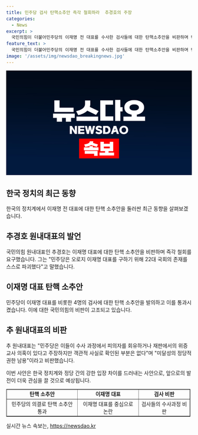```yaml
---
title: 민주당 검사 탄핵소추안 즉각 철회하라  추경호의 주장
categories:
  - News
excerpt: >
  국민의힘이 더불어민주당의 이재명 전 대표를 수사한 검사들에 대한 탄핵소추안을 비판하며 탄핵 중독이라고 주장했습니다. 추 원내대표는 민주당의 이재명을 수사한 이유 하나로 검사 4명을 국회 법사위로 조사하겠다는 것을 비판하며, 이로 인해 검사들이 직무가 정지되고 헌법재판소의 결정이 내려질 때까지 아무 일도 할 수 없게 된다고 강조했습니다. 이에 대해 민주당은 지난 2년 동안 13번이나 탄핵소추안을 발의한 탄핵 중독 정당이라는 비판을 받고 있습니다.
feature_text: >
  국민의힘이 더불어민주당의 이재명 전 대표를 수사한 검사들에 대한 탄핵소추안을 비판하며 탄핵 중독이라고 주장했습니다. 추 원내대표는 민주당의 이재명을 수사한 이유 하나로 검사 4명을 국회 법사위로 조사하겠다는 것을 비판하며, 이로 인해 검사들이 직무가 정지되고 헌법재판소의 결정이 내려질 때까지 아무 일도 할 수 없게 된다고 강조했습니다. 이에 대해 민주당은 지난 2년 동안 13번이나 탄핵소추안을 발의한 탄핵 중독 정당이라는 비판을 받고 있습니다.
image: '/assets/img/newsdao_breakingnews.jpg'
---
```


<p><img src="/assets/img/newsdao_breakingnews.jpg" alt="bookingtag 속보" /></p>

<h2 data-ke-size="size26">한국 정치의 최근 동향</h2>

<p data-ke-size="size16">한국의 정치계에서 이재명 전 대표에 대한 탄핵 소추안을 둘러싼 최근 동향을 살펴보겠습니다.</p>

<h2 data-ke-size="size24">추경호 원내대표의 발언</h2>

<p data-ke-size="size16">국민의힘 원내대표인 추경호는 이재명 대표에 대한 탄핵 소추안을 비판하며 즉각 철회를 요구했습니다. 그는 "민주당은 오로지 이재명 대표를 구하기 위해 22대 국회의 존재를 스스로 파괴했다"고 말했습니다.</p>

<h2 data-ke-size="size24">이재명 대표 탄핵 소추안</h2>

<p data-ke-size="size16">민주당이 이재명 대표를 비롯한 4명의 검사에 대한 탄핵 소추안을 발의하고 이를 통과시켰습니다. 이에 대한 국민의힘의 비판이 고조되고 있습니다.</p>

<h2 data-ke-size="size24">추 원내대표의 비판</h2>

<p data-ke-size="size16">추 원내대표는 "민주당은 이들이 수사 과정에서 피의자를 회유하거나 재판에서의 위증교사 의혹이 있다고 주장하지만 객관적 사실로 확인된 부분은 없다"며 "미달성의 정당적 권한 남용"이라고 비판했습니다.</p>

<p data-ke-size="size16">이번 사안은 한국 정치계와 정당 간의 강한 입장 차이를 드러내는 사안으로, 앞으로의 발전이 더욱 관심을 끌 것으로 예상됩니다.</p>

<table border="1" cellpadding="1" cellspacing="1" style="width: 500px;">
<tbody>
<tr>
<td style="text-align: center; height: 17px;"><b>탄핵 소추안</b></td>
<td style="text-align: center;"><b>이재명 대표</b></td>
<td style="text-align: center;"><b>검사 비판</b></td>
</tr>
<tr>
<td style="text-align: center;">민주당의 의결로 탄핵 소추안 통과</td>
<td style="text-align: center;">이재명 대표를 중심으로 논란</td>
<td style="text-align: center;">검사들의 수사과정 비판</td>
</tr>
</tbody>
</table>
실시간 뉴스 속보는, <a href="https://newsdao.kr" rel="dofollow">https://newsdao.kr</a>


